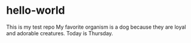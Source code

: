 # hello-world
This is my test repo
My favorite organism is a dog because they are loyal and adorable creatures.
Today is Thursday.
